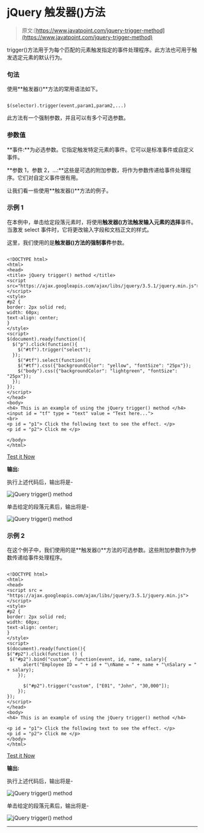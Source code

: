 # jQuery 触发器()方法

> 原文:[https://www.javatpoint.com/jquery-trigger-method](https://www.javatpoint.com/jquery-trigger-method)

trigger()方法用于为每个匹配的元素触发指定的事件处理程序。此方法也可用于触发选定元素的默认行为。

### 句法

使用**触发器()**方法的常用语法如下。

```

$(selector).trigger(event,param1,param2,...)

```

此方法有一个强制参数，并且可以有多个可选参数。

### 参数值

**事件:**为必选参数。它指定触发特定元素的事件。它可以是标准事件或自定义事件。

**参数 1，参数 2，...:**这些是可选的附加参数，将作为参数传递给事件处理程序。它们对自定义事件很有用。

让我们看一些使用**触发器()**方法的例子。

### 示例 1

在本例中，单击给定段落元素时，将使用**触发器()**方法触发输入元素的**选择**事件。当激发 select 事件时，它将更改输入字段和文档正文的样式。

这里，我们使用的是**触发器()**方法的强制**事件**参数。

```

<!DOCTYPE html>
<html>
<head>
<title> jQuery trigger() method </title>
<script src="https://ajax.googleapis.com/ajax/libs/jquery/3.5.1/jquery.min.js"></script>
<style>
#p2 {
border: 2px solid red;
width: 60px;
text-align: center;
}
</style>
<script>
$(document).ready(function(){
  $("p").click(function(){
    $("#tf").trigger("select");
  });
    $("#tf").select(function(){
    $("#tf").css({"backgroundColor": "yellow", "fontSize": "25px"});
    $("body").css({"backgroundColor": "lightgreen", "fontSize": "25px"});
  });
});
</script>
</head>
<body>
<h4> This is an example of using the jQuery trigger() method </h4>
<input id = "tf" type = "text" value = "Text here...">
<br>
<p id = "p1"> Click the following text to see the effect. </p>
<p id = "p2"> Click me </p>

</body>
</html>

```

[Test it Now](https://www.javatpoint.com/oprweb/test.jsp?filename=jquery-trigger-method1)

**输出:**

执行上述代码后，输出将是-

![jQuery trigger() method](../Images/63ebf259ef4e9752f2e73831fec69343.png)

单击给定的段落元素后，输出将是-

![jQuery trigger() method](../Images/80aa72d28f885db23c4a5614e78cb00f.png)

### 示例 2

在这个例子中，我们使用的是**触发器()**方法的可选参数。这些附加参数作为参数传递给事件处理程序。

```

<!DOCTYPE html>
<html>
<head>
<script src = "https://ajax.googleapis.com/ajax/libs/jquery/3.5.1/jquery.min.js"></script>
<style>
#p2 {
border: 2px solid red;
width: 60px;
text-align: center;
}
</style>
<script>
$(document).ready(function(){
$("#p2").click(function () {
 $("#p2").bind("custom", function(event, id, name, salary){
      alert("Employee ID = " + id + "\nName = " + name + "\nSalary = " + salary);
    });

      $("#p2").trigger("custom", ["E01", "John", "30,000"]);
    });
});
</script>
</head>
<body>
<h4> This is an example of using the jQuery trigger() method </h4>

<p id = "p1"> Click the following text to see the effect. </p>
<p id = "p2"> Click me </p>
</body>
</html>

```

[Test it Now](https://www.javatpoint.com/oprweb/test.jsp?filename=jquery-trigger-method2)

**输出:**

执行上述代码后，输出将是-

![jQuery trigger() method](../Images/953a2588ef18a60031a6243a16536fe1.png)

单击给定的段落元素后，输出将是-

![jQuery trigger() method](../Images/8ade8423f6b2239f566b3ccec3aeca4c.png)

* * *